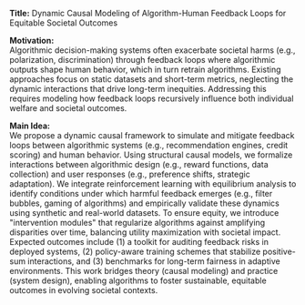 **Title:** Dynamic Causal Modeling of Algorithm-Human Feedback Loops for Equitable Societal Outcomes  

**Motivation:**  
Algorithmic decision-making systems often exacerbate societal harms (e.g., polarization, discrimination) through feedback loops where algorithmic outputs shape human behavior, which in turn retrain algorithms. Existing approaches focus on static datasets and short-term metrics, neglecting the dynamic interactions that drive long-term inequities. Addressing this requires modeling how feedback loops recursively influence both individual welfare and societal outcomes.  

**Main Idea:**  
We propose a dynamic causal framework to simulate and mitigate feedback loops between algorithmic systems (e.g., recommendation engines, credit scoring) and human behavior. Using structural causal models, we formalize interactions between algorithmic design (e.g., reward functions, data collection) and user responses (e.g., preference shifts, strategic adaptation). We integrate reinforcement learning with equilibrium analysis to identify conditions under which harmful feedback emerges (e.g., filter bubbles, gaming of algorithms) and empirically validate these dynamics using synthetic and real-world datasets. To ensure equity, we introduce "intervention modules" that regularize algorithms against amplifying disparities over time, balancing utility maximization with societal impact. Expected outcomes include (1) a toolkit for auditing feedback risks in deployed systems, (2) policy-aware training schemes that stabilize positive-sum interactions, and (3) benchmarks for long-term fairness in adaptive environments. This work bridges theory (causal modeling) and practice (system design), enabling algorithms to foster sustainable, equitable outcomes in evolving societal contexts.